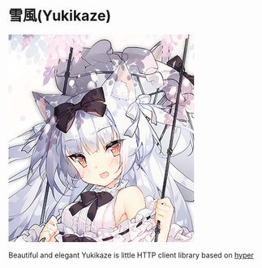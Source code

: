 # 雪風(Yukikaze)

![Yukikaze image](Yukikaze.png)

Beautiful and elegant Yukikaze is little HTTP client library based on [hyper](https://crates.io/crates/hyper)
